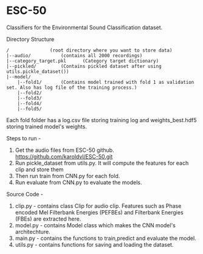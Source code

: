 # ESC-50
Classifiers for the Environmental Sound Classification dataset. 

Directory Structure
```
/				(root directory where you want to store data)
|--audio/ 			(contains all 2000 recordings)
|--category_target.pkl		(Category target dictionary)
|--pickled/			(Contains pickled dataset after using utils.pickle_dataset())	
|--model/
	|--fold1/		(Contains model trained with fold 1 as validation set. Also has log file of the training process.)
	|--fold2/
	|--fold3/
	|--fold4/
	|--fold5/
```
Each fold folder has a log.csv file storing training log and weights_best.hdf5 storing trained model's weights.

Steps to run -  

1. Get the audio files from ESC-50 github. https://github.com/karoldvl/ESC-50.git
2. Run pickle_dataset from utils.py. It will compute the features for each clip and store them
3. Then run train from CNN.py for each fold.
4. Run evaluate from CNN.py to evaluate the models.

Source Code -
1. clip.py - contains class Clip for audio clip. Features such as Phase encoded Mel Filterbank Energies (PEFBEs) and Filterbank Energies (FBEs) are extracted here.
2. model.py - contains Model class which makes the CNN model's architechture.
3. main.py - contains the functions to train,predict and evaluate the model.
4. utils.py - contains functions for saving and loading the dataset.
